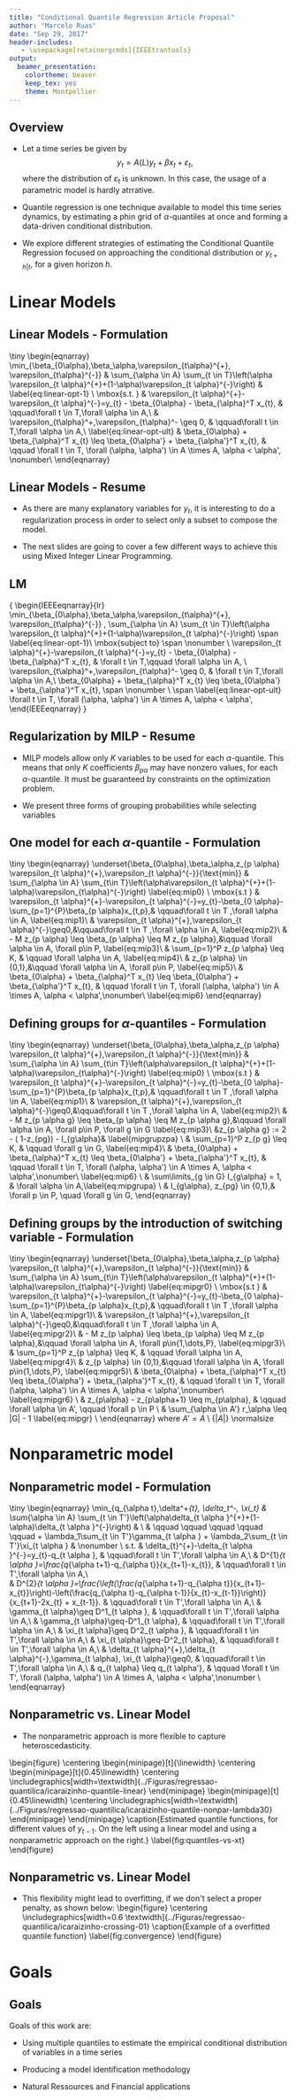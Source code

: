 ```yaml
---
title: "Conditional Quantile Regression Article Proposal"
author: "Marcelo Ruas"
date: "Sep 29, 2017"
header-includes:
   - \usepackage[retainorgcmds]{IEEEtrantools}
output: 
  beamer_presentation: 
    colortheme: beaver
    keep_tex: yes
    theme: Montpellier
---
```




## Overview

- Let a time series be given by
$$y_t = A(L)y_t + \beta x_t + \varepsilon_t,$$
where the distribution of $\varepsilon_t$ is unknown. In this case, the usage of a parametric model is hardly  atrrative.

- Quantile regression is one technique available to model this time series dynamics, by estimating a phin grid of $\alpha$-quantiles at once and forming a data-driven conditional distribution.

- We explore different strategies of estimating the Conditional Quantile Regression focused on approaching the conditional distribution or $y_{t+h|t}$, for a given horizon $h$.


# Linear Models





## Linear Models - Formulation


\tiny
\begin{eqnarray}
\min_{\beta_{0\alpha},\beta_\alpha,\varepsilon_{t\alpha}^{+}, \varepsilon_{t\alpha}^{-}} &  \sum_{\alpha \in A} \sum_{t \in T}\left(\alpha \varepsilon_{t \alpha}^{+}+(1-\alpha)\varepsilon_{t \alpha}^{-}\right) & \label{eq:linear-opt-1} \\
\mbox{s.t. } & \varepsilon_{t \alpha}^{+}-\varepsilon_{t \alpha}^{-}=y_{t} - \beta_{0\alpha} - \beta_{\alpha}^T x_{t}, & \qquad\forall t \in T,\forall \alpha \in A,\\
& \varepsilon_{t\alpha}^+,\varepsilon_{t\alpha}^- \geq 0, & \qquad\forall t \in T,\forall \alpha \in A,\\ \label{eq:linear-opt-ult}
& \beta_{0\alpha} + \beta_{\alpha}^T x_{t} \leq \beta_{0\alpha'} + \beta_{\alpha'}^T x_{t}, & \qquad \forall t \in T, \forall (\alpha, \alpha') \in A \times A,  \alpha < \alpha', \nonumber\\
\end{eqnarray}


## Linear Models - Resume

- As there are many explanatory variables for $y_t$, it is interesting to do a regularization process in order to select only a subset to compose the model.

- The next slides are going to cover a few different ways to achieve this using Mixed Integer Linear Programming.


## LM 

{
\begin{IEEEeqnarray}{lr}
  \min_{\beta_{0\alpha},\beta_\alpha,\varepsilon_{t\alpha}^{+}, \varepsilon_{t\alpha}^{-}} \, \sum_{\alpha \in A} \sum_{t \in T}\left(\alpha \varepsilon_{t \alpha}^{+}+(1-\alpha)\varepsilon_{t \alpha}^{-}\right) \span \label{eq:linear-opt-1}\\
  \mbox{subject to} \span \nonumber \\
  \varepsilon_{t \alpha}^{+}-\varepsilon_{t \alpha}^{-}=y_{t} - \beta_{0\alpha} - \beta_{\alpha}^T x_{t}, & \forall t \in T,\qquad \forall \alpha \in A, \\
  \varepsilon_{t\alpha}^+,\varepsilon_{t\alpha}^- \geq 0, &  \forall t \in T,\forall \alpha \in A,\\ 
  \beta_{0\alpha} + \beta_{\alpha}^T x_{t} \leq \beta_{0\alpha'} + \beta_{\alpha'}^T x_{t}, \span \nonumber \\
  \span \label{eq:linear-opt-ult} \forall t \in T, \forall (\alpha, \alpha') \in A \times A,  \alpha < \alpha',
\end{IEEEeqnarray}
}




## Regularization by MILP - Resume

<!-- In this part, we investigate the usage of MILP to select which variables are included in the model, by using a constraint which limits them to a number of $K$. This means that only $K$ coefficients $\beta_{p\alpha}$ may have nonzero values, for each $\alpha$-quantile.  -->
<!-- This assumption is modeled with binary variables $z_{p\alpha}$, which indicates whether $\beta_{p\alpha}$ is included or not. -->

- MILP models allow only $K$ variables to be used for each $\alpha$-quantile. This means that only $K$ coefficients $\beta_{p\alpha}$ may have nonzero values, for each $\alpha$-quantile. It must be guaranteed by constraints on the optimization problem.

- We present three forms of grouping probabilities while selecting variables


## One model for each $\alpha$-quantile - Formulation
\tiny
\begin{eqnarray}
 \underset{\beta_{0\alpha},\beta_\alpha,z_{p \alpha} \varepsilon_{t \alpha}^{+},\varepsilon_{t \alpha}^{-}}{\text{min}} & \sum_{\alpha \in A} \sum_{t\in T}\left(\alpha\varepsilon_{t \alpha}^{+}+(1-\alpha)\varepsilon_{t\alpha}^{-}\right) \label{eq:mip0} \\
\mbox{s.t } & \varepsilon_{t \alpha}^{+}-\varepsilon_{t \alpha}^{-}=y_{t}-\beta_{0 \alpha}-\sum_{p=1}^{P}\beta_{p \alpha}x_{t,p},& \qquad\forall t \in T ,\forall \alpha \in A, \label{eq:mip1}\\
& \varepsilon_{t \alpha}^{+},\varepsilon_{t \alpha}^{-}\geq0,&\qquad\forall t \in T ,\forall \alpha \in A, \label{eq:mip2}\\
& - M z_{p \alpha} \leq \beta_{p \alpha} \leq M z_{p \alpha},&\qquad \forall \alpha \in A, \forall p\in P, \label{eq:mip3}\\
& \sum_{p=1}^P z_{p \alpha} \leq K, & \qquad \forall \alpha \in A, \label{eq:mip4}\\
& z_{p \alpha} \in \{0,1\},&\qquad \forall \alpha \in A, \forall p\in P, \label{eq:mip5}\\
& \beta_{0\alpha} + \beta_{\alpha}^T x_{t} \leq \beta_{0\alpha'} + \beta_{\alpha'}^T x_{t}, & \qquad \forall t \in T, \forall (\alpha, \alpha') \in A \times A,  \alpha < \alpha',\nonumber\\ \label{eq:mip6}
\end{eqnarray}


## Defining groups for $\alpha$-quantiles - Formulation

\tiny
\begin{eqnarray}
 \underset{\beta_{0\alpha},\beta_\alpha,z_{p \alpha} \varepsilon_{t \alpha}^{+},\varepsilon_{t \alpha}^{-}}{\text{min}} & \sum_{\alpha \in A} \sum_{t\in T}\left(\alpha\varepsilon_{t \alpha}^{+}+(1-\alpha)\varepsilon_{t\alpha}^{-}\right) \label{eq:mip0} \\
\mbox{s.t } & \varepsilon_{t \alpha}^{+}-\varepsilon_{t \alpha}^{-}=y_{t}-\beta_{0 \alpha}-\sum_{p=1}^{P}\beta_{p \alpha}x_{t,p},& \qquad\forall t \in T ,\forall \alpha \in A, \label{eq:mip1}\\
& \varepsilon_{t \alpha}^{+},\varepsilon_{t \alpha}^{-}\geq0,&\qquad\forall t \in T ,\forall \alpha \in A, \label{eq:mip2}\\
& - M z_{p \alpha g} \leq \beta_{p \alpha} \leq M z_{p \alpha g},&\qquad \forall \alpha \in A, \forall p\in P, \forall g \in G \label{eq:mip3}\\
&z_{p \alpha g} := 2 - ( 1-z_{pg}) - I_{g\alpha}& \label{mipgrupzpa} \\
& \sum_{p=1}^P z_{p g} \leq K, & \qquad \forall g \in G, \label{eq:mip4}\\
& \beta_{0\alpha} + \beta_{\alpha}^T x_{t} \leq \beta_{0\alpha'} + \beta_{\alpha'}^T x_{t}, & \qquad \forall t \in T, \forall (\alpha, \alpha') \in A \times A,  \alpha < \alpha',\nonumber\\ \label{eq:mip6} \\
& \sum\limits_{g \in G} I_{g\alpha} = 1, & \forall \alpha \in A,\label{eq:mipgrupa} \\
& I_{g\alpha}, z_{pg} \in \{0,1\},& \forall p \in P, \quad \forall g \in G, 
\end{eqnarray}


<!-- ## Defining groups for $\alpha$-quantiles - Resume -->

<!-- - Now, adding groups of quantiles. -->
<!-- - Each probability $\alpha$ belongs to a group $g$. -->
<!-- - The total number of groups is limited to $G$.  -->
<!-- - Incorporation of new integer variables. -->
<!-- - Total number of valid solution falls. -->






## Defining groups by the introduction of switching variable - Formulation
\tiny
\begin{eqnarray}
\underset{\beta_{0\alpha},\beta_\alpha,z_{p \alpha} \varepsilon_{t \alpha}^{+},\varepsilon_{t \alpha}^{-}}{\text{min}} & \sum_{\alpha \in A} \sum_{t\in T}\left(\alpha\varepsilon_{t \alpha}^{+}+(1-\alpha)\varepsilon_{t\alpha}^{-}\right) \label{eq:mipgr0} \\
\mbox{s.t } & \varepsilon_{t \alpha}^{+}-\varepsilon_{t \alpha}^{-}=y_{t}-\beta_{0 \alpha}-\sum_{p=1}^{P}\beta_{p \alpha}x_{t,p},& \qquad\forall t \in T ,\forall \alpha \in A, \label{eq:mipgr1}\\
& \varepsilon_{t \alpha}^{+},\varepsilon_{t \alpha}^{-}\geq0,&\qquad\forall t \in T ,\forall \alpha \in A, \label{eq:mipgr2}\\
& - M z_{p \alpha} \leq \beta_{p \alpha} \leq M z_{p \alpha},&\qquad \forall \alpha \in A, \forall p\in\{1,\dots,P\}, \label{eq:mipgr3}\\
& \sum_{p=1}^P z_{p \alpha} \leq K, & \qquad \forall \alpha \in A, \label{eq:mipgr4}\\
& z_{p \alpha} \in \{0,1\},&\qquad \forall \alpha \in A, \forall p\in\{1,\dots,P\}, \label{eq:mipgr5}\\
& \beta_{0\alpha} + \beta_{\alpha}^T x_{t} \leq \beta_{0\alpha'} + \beta_{\alpha'}^T x_{t}, & \qquad \forall t \in T, \forall (\alpha, \alpha') \in A \times A,  \alpha < \alpha',\nonumber\\ \label{eq:mipgr6} \\
& z_{p\alpha} - z_{p\alpha+1} \leq m_{p\alpha}, & \qquad \forall \alpha \in A', \qquad \forall p \in P  \\
& \sum_{\alpha \in A'} r_\alpha \leq |G| - 1 
\label{eq:mipgr} \\
\end{eqnarray}
where $A' = A\setminus \{|A|\}$
\normalsize

# Nonparametric model

## Nonparametric model - Formulation

\tiny
\begin{eqnarray}
\min_{q_{\alpha t},\delta^+_{t}, \delta_t^-, \xi_t} & \sum_{\alpha \in A} \sum_{t \in T'}\left(\alpha\delta_{t \alpha }^{+}+(1-\alpha)\delta_{t \alpha }^{-}\right) & \\
& \qquad \qquad \qquad \qquad \qquad + \lambda_1\sum_{t \in T'}\gamma_{t \alpha } + \lambda_2\sum_{t \in T'}\xi_{t \alpha } & \nonumber \\
s.t. & \delta_{t}^{+}-\delta_{t \alpha }^{-}=y_{t}-q_{t \alpha }, & \qquad\forall t \in T',\forall \alpha \in A,\\
   & D^{1}_{t \alpha }=\frac{q_{\alpha t+1}-q_{\alpha t}}{x_{t+1}-x_{t}},
    & \qquad\forall t \in T',\forall \alpha \in A,\\   
 & D^{2}_{t \alpha }=\frac{\left(\frac{q_{\alpha t+1}-q_{\alpha t}}{x_{t+1}-x_{t}}\right)-\left(\frac{q_{\alpha t}-q_{\alpha t-1}}{x_{t}-x_{t-1}}\right)}{x_{t+1}-2x_{t} + x_{t-1}}.
  & \qquad\forall t \in T',\forall \alpha \in A,\\
 & \gamma_{t \alpha}\geq D^1_{t \alpha }, & \qquad\forall t \in T',\forall \alpha \in A,\\
  & \gamma_{t \alpha}\geq-D^1_{t \alpha}, & \qquad\forall t \in T',\forall \alpha \in A,\\
  & \xi_{t \alpha}\geq D^2_{t \alpha }, & \qquad\forall t \in T',\forall \alpha \in A,\\
 & \xi_{t \alpha}\geq-D^2_{t \alpha}, & \qquad\forall t \in T',\forall \alpha \in A,\\
 & \delta_{t \alpha}^{+},\delta_{t \alpha}^{-},\gamma_{t \alpha}, \xi_{t \alpha}\geq0, & \qquad\forall t \in T',\forall \alpha \in A,\\
  & q_{t \alpha} \leq q_{t \alpha'}, & \qquad \forall t \in T', \forall (\alpha, \alpha') \in A \times A, \alpha < \alpha',\nonumber \\  
  \end{eqnarray}

## Nonparametric vs. Linear Model

- The nonparametric approach is more flexible to capture heteroscedasticity.

\begin{figure}
  \centering
  \begin{minipage}[t]{\linewidth}
    \centering
    \begin{minipage}[t]{0.45\linewidth}
      \centering     \includegraphics[width=\textwidth]{../Figuras/regressao-quantilica/icaraizinho-quantile-linear}
    \end{minipage}
    \begin{minipage}[t]{0.45\linewidth}
      \centering     \includegraphics[width=\textwidth]{../Figuras/regressao-quantilica/icaraizinho-quantile-nonpar-lambda30}
    \end{minipage}
  \end{minipage}
  \caption{Estimated quantile functions, for different values of $y_{t-1}$. On the left using a linear model and using a nonparametric approach on the right.}
  \label{fig:quantiles-vs-xt}
\end{figure}


## Nonparametric vs. Linear Model

- This flexibility might lead to overfitting, if we don't select a proper penalty, as shown below:
\begin{figure}
			\centering     \includegraphics[width=0.6 \textwidth]{../Figuras/regressao-quantilica/icaraizinho-crossing-01}
	\caption{Example of a overfitted quantile function}
	\label{fig:convergence}
\end{figure}

# Goals

## Goals

Goals of this work are:

- Using multiple quantiles to estimate the empirical conditional distribution of variables in a time series

- Producing a model identification methodology 

- Natural Ressources and Financial applications

<!-- ## Results -->

<!-- - As there are much less possibilities when $K=1$, every method gets pretty fast to the optimum result. Selecting the $12^{TH}$ lag was the best choice. -->

<!-- \tiny -->
<!--  \begin{figure}[t] -->
<!-- 	\centering -->
<!--   \includegraphics[height=0.7\textheight]{Imagens/Heatmap-K1.png} -->
<!-- 	\label{fig:scenario} -->
<!-- \end{figure} -->



<!-- ## Results -->

<!-- ## Results -->
<!-- - We start to notice, from $K=2$, that by letting  -->

<!-- \begin{figure} -->
<!-- 	\centering -->
<!-- 	\begin{minipage}[t]{\linewidth} -->
<!-- 		\centering -->
<!-- 		\begin{minipage}[t]{0.45\linewidth} -->
<!-- 			\centering     \includegraphics[width=\textwidth]{Imagens/Heatmap-K2-1.png} -->
<!-- 		\end{minipage} -->
<!-- 		\begin{minipage}[t]{0.45\linewidth} -->
<!-- 			\centering     \includegraphics[width=\textwidth]{Imagens/Heatmap-K2-2.png} -->
<!-- 		\end{minipage} -->
<!-- 	\end{minipage} -->
<!-- 	\label{fig:scenario} -->
<!-- \end{figure} -->


<!-- ## Results -->

<!-- When $morenodowhatsapp$ -->

<!-- ![alt text](../Figuras/Solar-exemplos/Example.jpg) -->

<!-- ``` -->
<!-- while morenodowhatsapp and not tuira then -->
<!--   flag intercambio <- true -->
<!-- end -->
<!-- ``` -->

